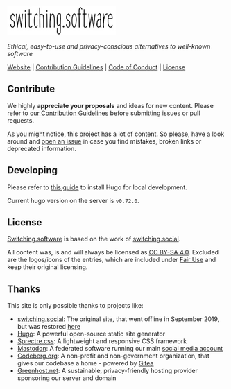 ![switching.social](static/images/switchingsoftware_small.jpg)

_Ethical, easy-to-use and privacy-conscious alternatives to well-known software_

[Website](https://switching.software) | [Contribution Guidelines](https://codeberg.org/swiso/website/src/branch/develop/CONTRIBUTING.md) | [Code of Conduct](https://codeberg.org/swiso/website/src/branch/develop/CODE_OF_CONDUCT.md) | [License](https://creativecommons.org/licenses/by-sa/4.0/)

## Contribute

We highly **appreciate your proposals** and ideas for new content. Please refer to [our Contribution Guidelines](https://codeberg.org/swiso/website/src/branch/develop/CONTRIBUTING.md) before submitting issues or pull requests.

As you might notice, this project has a lot of content. So please, have a look around and [open an issue](https://codeberg.org/swiso/website/issues/new) in case you find mistakes, broken links or deprecated information.

## Developing

Please refer to [this guide](https://gohugo.io/getting-started/installing/) to install Hugo for local development.

Current hugo version on the server is `v0.72.0`.

## License

[Switching.software](https://switching.software) is based on the work of [switching.social](https://web.archive.org/web/20190915101437/https://switching.social/).

All content was, is and will always be licensed as [CC BY-SA 4.0](https://creativecommons.org/licenses/by-sa/4.0/). Excluded are the logos/icons of the entries, which are included under [Fair Use](https://en.wikipedia.org/wiki/Fair_use) and keep their original licensing.

## Thanks

This site is only possible thanks to projects like:

- [switching.social](https://web.archive.org/web/20190915101437/https://switching.social/): The original site, that went offline in September 2019, but was restored [here](https://codeberg.org/swiso-en/archive)
- [Hugo](https://gohugo.io/): A powerful open-source static site generator
- [Sprectre.css](https://picturepan2.github.io/spectre/getting-started.html): A lightweight and responsive CSS framework
- [Mastodon](https://joinmastodon.org/): A federated software running our main [social media account](https://mstdn.swiso.org/@switchingsoftware)
- [Codeberg.org](https://codeberg.org/): A non-profit and non-government organization, that gives our codebase a home - powered by [Gitea](http://gitea.io/)
- [Greenhost.net](https://greenhost.net/): A sustainable, privacy-friendly hosting provider sponsoring our server and domain